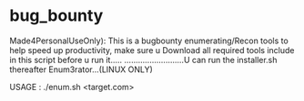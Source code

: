 # bug_bounty
Made4PersonalUseOnly):
This is a bugbounty enumerating/Recon tools to help speed up productivity, make sure u Download all required  tools include in this script before u run it.....
..........................U can run the installer.sh thereafter Enum3rator...(LINUX ONLY) 

USAGE : ./enum.sh <target.com>

